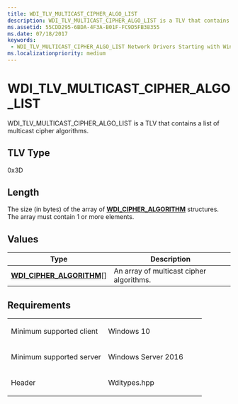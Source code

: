 ```yaml
---
title: WDI_TLV_MULTICAST_CIPHER_ALGO_LIST
description: WDI_TLV_MULTICAST_CIPHER_ALGO_LIST is a TLV that contains a list of multicast cipher algorithms.
ms.assetid: 55CDD295-6BDA-4F3A-B01F-FC9D5FB38355
ms.date: 07/18/2017
keywords:
 - WDI_TLV_MULTICAST_CIPHER_ALGO_LIST Network Drivers Starting with Windows Vista
ms.localizationpriority: medium
---
```


# WDI\_TLV\_MULTICAST\_CIPHER\_ALGO\_LIST


WDI\_TLV\_MULTICAST\_CIPHER\_ALGO\_LIST is a TLV that contains a list of multicast cipher algorithms.

## TLV Type


0x3D

## Length


The size (in bytes) of the array of [**WDI\_CIPHER\_ALGORITHM**](/windows-hardware/drivers/ddi/wditypes/ne-wditypes-_wdi_cipher_algorithm) structures. The array must contain 1 or more elements.

## Values


| Type                                                            | Description                              |
|-----------------------------------------------------------------|------------------------------------------|
| [**WDI\_CIPHER\_ALGORITHM**](/windows-hardware/drivers/ddi/wditypes/ne-wditypes-_wdi_cipher_algorithm)\[\] | An array of multicast cipher algorithms. |

 

Requirements
------------

<table>
<colgroup>
<col width="50%" />
<col width="50%" />
</colgroup>
<tbody>
<tr class="odd">
<td><p>Minimum supported client</p></td>
<td><p>Windows 10</p></td>
</tr>
<tr class="even">
<td><p>Minimum supported server</p></td>
<td><p>Windows Server 2016</p></td>
</tr>
<tr class="odd">
<td><p>Header</p></td>
<td>Wditypes.hpp</td>
</tr>
</tbody>
</table>

 

